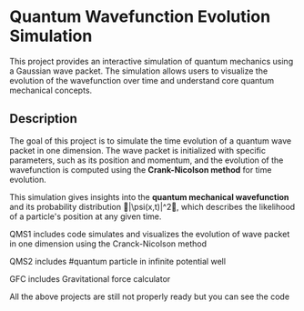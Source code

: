 # Quantum Wavefunction Evolution Simulation

This project provides an interactive simulation of quantum mechanics using a Gaussian wave packet. The simulation allows users to visualize the evolution of the wavefunction over time and understand core quantum mechanical concepts.

## Description

The goal of this project is to simulate the time evolution of a quantum wave packet in one dimension. The wave packet is initialized with specific parameters, such as its position and momentum, and the evolution of the wavefunction is computed using the **Crank-Nicolson method** for time evolution.

This simulation gives insights into the **quantum mechanical wavefunction** and its probability distribution |\psi(x,t)|^2, which describes the likelihood of a particle's position at any given time.

QMS1 includes code simulates and visualizes the evolution of wave packet in one dimension using the Cranck-Nicolson method

QMS2 includes #quantum particle in infinite potential well

GFC includes Gravitational force calculator 

All the above projects are still not properly ready but you can see the code 
